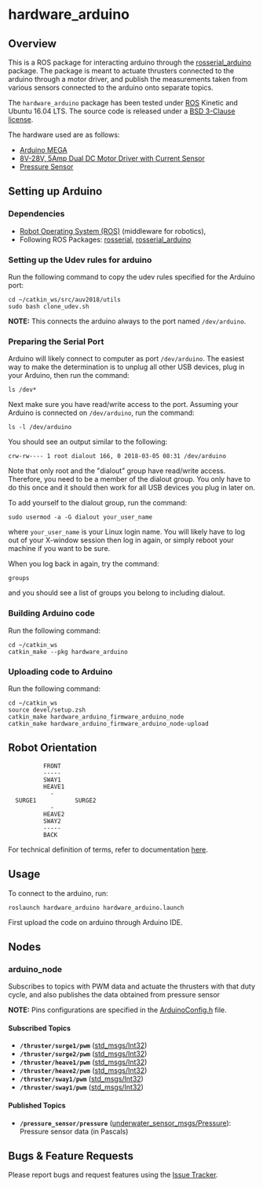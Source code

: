 # hardware_arduino

## Overview

This is a ROS package for interacting arduino through the [rosserial_arduino](http://wiki.ros.org/rosserial_arduino) package. The package is meant to actuate thrusters connected to the arduino through a motor driver, and publish the measurements taken from various sensors connected to the arduino onto separate topics.

The `hardware_arduino` package has been tested under [ROS](http://www.ros.org) Kinetic and Ubuntu 16.04 LTS. The source code is released under a [BSD 3-Clause license](LICENSE.md).

The hardware used are as follows:
* [Arduino MEGA](https://store.arduino.cc/usa/arduino-mega-2560-rev3)
* [8V-28V, 5Amp Dual DC Motor Driver with Current Sensor](http://www.nex-robotics.com/products/motor-drivers/8v-28v-5amp-dual-dc-motor-driver-with-current-sense.html)
* [Pressure Sensor](https://www.bluerobotics.com/store/electronics/bar30-sensor-r1/)


## Setting up Arduino

### Dependencies

- [Robot Operating System (ROS)](http://wiki.ros.org) (middleware for robotics),
- Following ROS Packages: [rosserial](http://wiki.ros.org/rosserial), [rosserial_arduino](http://wiki.ros.org/rosserial_arduino)

### Setting up the Udev rules for arduino

Run the following command to copy the udev rules specified for the Arduino port:
```
cd ~/catkin_ws/src/auv2018/utils
sudo bash clone_udev.sh
```

__NOTE:__ This connects the arduino always to the port named `/dev/arduino`.

### Preparing the Serial Port
Arduino will likely connect to computer as port `/dev/arduino`. The easiest way to make the determination is to unplug all other USB devices, plug in your Arduino, then run the command:
```
ls /dev*
```

Next make sure you have read/write access to the port. Assuming your Arduino is connected on `/dev/arduino`, run the command:

```
ls -l /dev/arduino
```
You should see an output similar to the following:
```
crw-rw---- 1 root dialout 166, 0 2018-03-05 08:31 /dev/arduino
```

Note that only root and the "dialout" group have read/write access. Therefore, you need to be a member of the dialout group. You only have to do this once and it should then work for all USB devices you plug in later on.

To add yourself to the dialout group, run the command:
```
sudo usermod -a -G dialout your_user_name
```
where `your_user_name` is your Linux login name. You will likely have to log out of your X-window session then log in again, or simply reboot your machine if you want to be sure.

When you log back in again, try the command:
```
groups
```
and you should see a list of groups you belong to including dialout.

### Building Arduino code

Run the following command:
```
cd ~/catkin_ws
catkin_make --pkg hardware_arduino
```

### Uploading code to Arduino
Run the following command:
```
cd ~/catkin_ws
source devel/setup.zsh
catkin_make hardware_arduino_firmware_arduino_node    
catkin_make hardware_arduino_firmware_arduino_node-upload     
```

## Robot Orientation

```
          FRONT
          -----
          SWAY1
          HEAVE1
            -
  SURGE1           SURGE2
            -
          HEAVE2
          SWAY2
          -----
          BACK
```

For technical definition of terms, refer to documentation [here](https://en.wikipedia.org/wiki/Ship_motions).

## Usage

To connect to the arduino, run:
```
roslaunch hardware_arduino hardware_arduino.launch
```
First upload the code on arduino through Arduino IDE.

## Nodes

### arduino_node
Subscribes to topics with PWM data and actuate the thrusters with that duty cycle, and also publishes the data obtained from pressure sensor

__NOTE:__ Pins configurations are specified in the [ArduinoConfig.h](include/ArduinoConfig.h) file.

#### Subscribed Topics
* **`/thruster/surge1/pwm`** ([std_msgs/Int32])
* **`/thruster/surge2/pwm`** ([std_msgs/Int32])
* **`/thruster/heave1/pwm`** ([std_msgs/Int32])
* **`/thruster/heave2/pwm`** ([std_msgs/Int32])
* **`/thruster/sway1/pwm`** ([std_msgs/Int32])
* **`/thruster/sway1/pwm`** ([std_msgs/Int32])

#### Published Topics
* **`/pressure_sensor/pressure`** ([underwater_sensor_msgs/Pressure]): Pressure sensor data (in Pascals)


## Bugs & Feature Requests

Please report bugs and request features using the [Issue Tracker](https://github.com/AUV-IITK/auv2017/issues).

[std_msgs/Int32]: http://docs.ros.org/api/std_msgs/html/msg/Int32.html
[underwater_sensor_msgs/Pressure]: http://docs.ros.org/hydro/api/underwater_sensor_msgs/html/msg/Pressure.html

